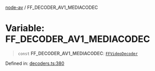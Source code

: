 [node-av](../globals.md) / FF\_DECODER\_AV1\_MEDIACODEC

# Variable: FF\_DECODER\_AV1\_MEDIACODEC

> `const` **FF\_DECODER\_AV1\_MEDIACODEC**: [`FFVideoDecoder`](../type-aliases/FFVideoDecoder.md)

Defined in: [decoders.ts:380](https://github.com/seydx/av/blob/f8631fc881b394300b1479f511d55cf1c370a87f/src/constants/decoders.ts#L380)
